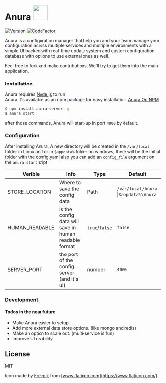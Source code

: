# Anura   <img src="https://raw.githubusercontent.com/AnuraConfig/anura-server/master/public/favicon.ico" width="48">


[![Version](https://badge.fury.io/js/anura-server.svg)](https://badge.fury.io/js/anura-server)   [![CodeFactor](https://www.codefactor.io/repository/github/anuraconfig/anura-server/badge)](https://www.codefactor.io/repository/github/anuraconfig/anura-server)

Anura is a configuration manager that help you and your team manage your configuration across multiple services and multiple environments with a simple UI backed with real-time update system and custom configuration database with options to use external ones as well.

Feel free to fork and make contributions. We'll try to get them into the main application.

### Installation 

Anura requires [Node.js](https://nodejs.org/) to run  
Anura it's available as an npm package for easy installation. [Anura On NPM](https://www.npmjs.com/package/anura-server)

```sh
$ npm install anura-server -g 
$ anura start
```

after those commands, Anura will start-up in port ``4000`` by default.

###  Configuration

After installing Anura, A new directory will be created in the ``/var/local`` folder in Linux and  or in ``$appdata%`` folder on windows, there will be the initial folder with the config.yaml also you can add an ``config_file`` argument on the ``anura start`` sript

| Verible | Info | Type| Default |
| ------ | ------ | ------ | ------ |
| STORE_LOCATION | Where to save the config data| Path |  ``/var/local/Anura`` \|``$appdata%\Anura`` | 
| HUMAN_READABLE | Is the config data will save in human readable format| ``true``/``false``  |``false`` |
|SERVER_PORT| the port of the config server (and it's ui) | number | ``4000``|


### Development


#### Todos in the near future

 - ~~Make Anura easier to setup.~~
 - Add more external data store options. (like mongo and redis)
 - Make an option to scale out. (multi-service is fun)
 - Improve UI usability.

License
----

MIT

Icon made by [Freepik](https://www.freepik.com/) from [www.flaticon.com](https://www.flaticon.com/)


